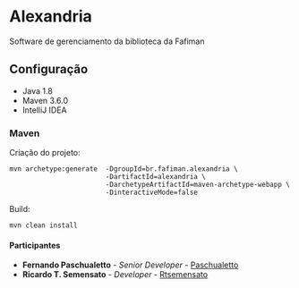 # Alexandria
Software de gerenciamento da biblioteca da Fafiman

## Configuração

* Java 1.8
* Maven 3.6.0
* IntelliJ IDEA

### Maven

Criação do projeto:
```
mvn archetype:generate  -DgroupId=br.fafiman.alexandria \
                        -DartifactId=alexandria \
                        -DarchetypeArtifactId=maven-archetype-webapp \
                        -DinteractiveMode=false
```

Build:
```
mvn clean install
```

#### Participantes
* **Fernando Paschualetto** - *Senior Developer* - [Paschualetto](https://github.com/paschualetto) 
* **Ricardo T. Semensato** - *Developer* - [Rtsemensato](https://github.com/rtsemensato)